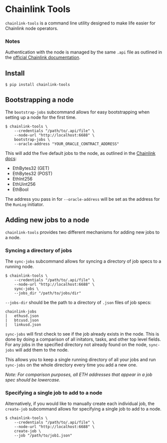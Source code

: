# Chainlink Tools

`chainlink-tools` is a command line utility designed to make life easier for Chainlink node operators.

### Notes

Authentication with the node is managed by the same `.api` file as outlined in the [official Chainlink documentation](https://docs.chain.link/docs/miscellaneous#config).

## Install
```
$ pip install chainlink-tools
```

## Bootstrapping a node
The `bootstrap-jobs` subcommand allows for easy bootstrapping when setting up a node for the first time.
```
$ chainlink-tools \
    --credentials "/path/to/.api/file" \
    --node-url "http://localhost:6688" \
    bootstrap-jobs \
    --oracle-address "YOUR_ORACLE_CONTRACT_ADDRESS"
```
This will add the five default jobs to the node, as outlined in the [Chainlink docs](https://docs.chain.link/docs/fulfilling-requests#add-jobs-to-the-node):
* EthBytes32 (GET)
* EthBytes32 (POST)
* EthInt256
* EthUint256
* EthBool

The address you pass in for `--oracle-address` will be set as the address for the `RunLog` initiator.

## Adding new jobs to a node
`chainlink-tools` provides two different mechanisms for adding new jobs to a node.
### Syncing a directory of jobs
The `sync-jobs` subcommand allows for syncing a directory of job specs to a running node.
```
$ chainlink-tools \
    --credentials "/path/to/.api/file" \
    --node-url "http://localhost:6688" \
    sync-jobs \
    --jobs_dir "/path/to/jobs/dir"
```
`--jobs-dir` should be the path to a directory of `.json` files of job specs:
```
chainlink-jobs
|   ethusd.json
|   btcusd.json
|   linkusd.json
```
`sync-jobs` will first check to see if the job already exists in the node. This is done by doing a comparison of all initators, tasks, and other top level fields. For any jobs in the specified directory not already found on the node, `sync-jobs` will add them to the node.

This allows you to keep a single running directory of all your jobs and run `sync-jobs` on the whole directory every time you add a new one.

*Note: For comparison purposes, all ETH addresses that appear in a job spec should be lowercase.*
### Specifying a single job to add to a node
Alternatively, if you would like to manually create each individual job, the `create-job` subcommand allows for specifying a single job to add to a node.
```
$ chainlink-tools \
    --credentials "/path/to/.api/file" \
    --node-url "http://localhost:6688" \
    create-job \
    --job "/path/to/job1.json"
```
